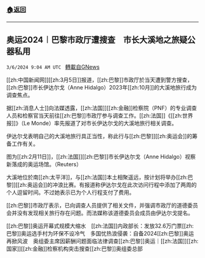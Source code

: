 ###  [:house:返回](README.md)
---


## 奥运2024︱巴黎市政厅遭搜查　市长大溪地之旅疑公器私用
`3/6/2024 9:04 AM UTC ` [轉載自GNews](https://gnews.org/articles/2370082)

[[zh:中国新闻网]][[zh:3月5日]]报道，[[zh:巴黎]]市政厅於当天遭到警方搜查，[[zh:巴黎]]市长伊达尔戈（Anne Hidalgo）2023年[[zh:10月]]的大溪地旅行成为调查焦点。

据[[zh:消息人士]]向法媒透露，[[zh:法国]][[zh:金融]]检察院（PNF）的专业调查人员和检察官当天前往[[zh:巴黎]]市政厅参与调查工作。[[zh:法国]]《[[zh:世界报]]》（Le Monde）率先报道了对市长伊达尔戈的大溪地旅行相关调查。

伊达尔戈表明自己的大溪地旅行具正当性，称此行与[[zh:巴黎]][[zh:奥运会]]的筹备工作有关。

图为[[zh:2月11日]]，[[zh:法国]][[zh:巴黎]]市长伊达尔戈（Anne Hidalgo）视察新落成的奥运场馆。（Reuters）

大溪地位於南[[zh:太平洋]]，与[[zh:法国]]本土相聚遥远，按计划将举办[[zh:巴黎]][[zh:奥运会]]的冲浪比赛。有报道称伊达尔戈在此次访问行程中添加了两周的个人逗留时间。不过她表示已为个人行程支付了费用。

[[zh:巴黎]]市政厅表示，已向调查人员提供了相关文件，并强调市政厅的道德委员会并没有发现相关旅行存在问题。而法媒称该道德委员会成员由伊达尔戈提名。

[[zh:巴黎]]奥运开幕式规模大缩水　[[zh:法国]]内政部长：发放32.6万门票[[zh:巴黎]]奥运选手村为环保不设冷气　多国忧热浪侵袭：自备2024[[zh:巴黎]]奥运再掀风波　奥组委主席因薪酬问题面临法律调查[[zh:巴黎]]奥运｜[[zh:法国]][[zh:国家]][[zh:金融]]检察机构突击搜查[[zh:巴黎]]奥组委总部
